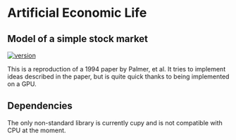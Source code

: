 # Artificial Economic Life
## Model of a simple stock market

[![version](https://img.shields.io/badge/version-0.0.1-yellow.svg)](https://semver.org)

This is a reproduction of a 1994 paper by Palmer, et al. It tries to implement ideas described in the paper, but is quite quick thanks to being implemented on a GPU.


## Dependencies
The only non-standard library is currently cupy and is not compatible with CPU at the moment.
